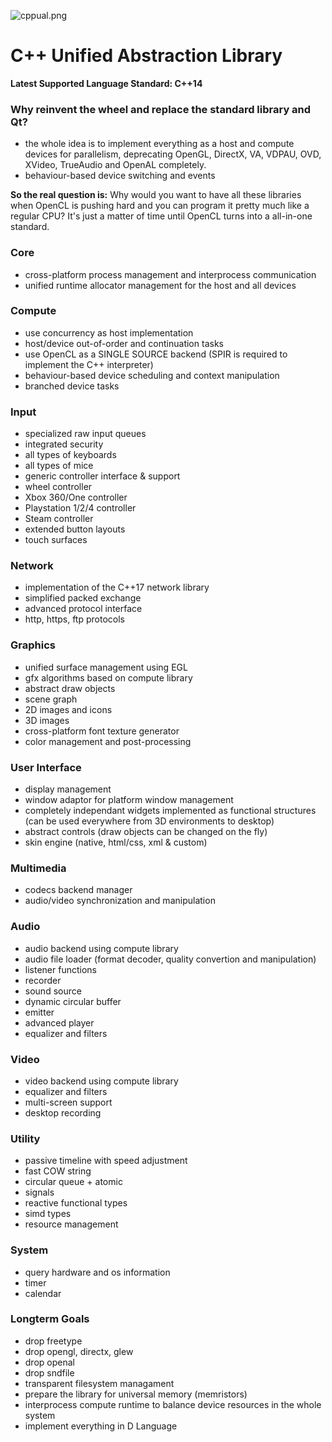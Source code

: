 ![cppual.png](https://bitbucket.org/repo/jXXjaG/images/1113278086-cppual.png)
# C++ Unified Abstraction Library #

**Latest Supported Language Standard: C++14**

### Why reinvent the wheel and replace the standard library and Qt? ###
- the whole idea is to implement everything as a host and compute devices for parallelism, deprecating OpenGL, DirectX, VA, VDPAU, OVD, XVideo, TrueAudio and OpenAL completely.
- behaviour-based device switching and events

**So the real question is:** Why would you want to have all these libraries when OpenCL is pushing hard and you can program it pretty much like a regular CPU? It's just a matter of time until OpenCL turns into a all-in-one standard.


### Core ###
- cross-platform process management and interprocess communication
- unified runtime allocator management for the host and all devices

### Compute ###
- use concurrency as host implementation
- host/device out-of-order and continuation tasks
- use OpenCL as a SINGLE SOURCE backend (SPIR is required to implement the C++ interpreter)
- behaviour-based device scheduling and context manipulation
- branched device tasks

### Input ###
- specialized raw input queues
- integrated security
- all types of keyboards
- all types of mice
- generic controller interface & support
- wheel controller
- Xbox 360/One controller
- Playstation 1/2/4 controller
- Steam controller
- extended button layouts
- touch surfaces

### Network ###
- implementation of the C++17 network library
- simplified packed exchange
- advanced protocol interface
- http, https, ftp protocols

### Graphics ###
- unified surface management using EGL
- gfx algorithms based on compute library
- abstract draw objects
- scene graph
- 2D images and icons
- 3D images
- cross-platform font texture generator
- color management and post-processing

### User Interface ###
- display management
- window adaptor for platform window management
- completely independant widgets implemented as functional structures (can be used everywhere from 3D environments to desktop)
- abstract controls (draw objects can be changed on the fly)
- skin engine (native, html/css, xml & custom)

### Multimedia ###
- codecs backend manager
- audio/video synchronization and manipulation

### Audio ###
- audio backend using compute library
- audio file loader (format decoder, quality convertion and manipulation)
- listener functions
- recorder
- sound source
- dynamic circular buffer
- emitter
- advanced player
- equalizer and filters

### Video ###
- video backend using compute library
- equalizer and filters
- multi-screen support
- desktop recording

### Utility ###
- passive timeline with speed adjustment
- fast COW string
- circular queue + atomic
- signals
- reactive functional types
- simd types
- resource management

### System ###
- query hardware and os information
- timer
- calendar

### Longterm Goals ###
- drop freetype
- drop opengl, directx, glew
- drop openal
- drop sndfile
- transparent filesystem managament
- prepare the library for universal memory (memristors)
- interprocess compute runtime to balance device resources in the whole system
- implement everything in D Language